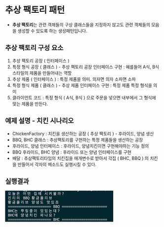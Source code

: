 # 추상 팩토리 패턴

- **추상 팩토리**는 관련 객체들의 구상 클래스들을 지정하지 않고도 관련 객체들의 모음을 생성할 수 있도록 하는 생성패턴입니다.

## 추상 팩토리 구성 요소

1. 추상 팩토리 공장 ( 인터페이스 )
2. 특정 형식 공장 ( 클래스 ) - 추상 팩토리 공장 인터페이스 구현 : 예를들어 A식, B식 스타일의 제품을 만들어내는 역할
3. 추상 제품 ( 인터페이스 ) : 특정 제품을 의미. 의자면 의자 소파면 소파
4. 특정 형식 제품 ( 클래스 ) - 추상 제품 인터페이스 구현 : 특정 제품 특정 형식을 의미
5. 클라이언트 코드 : 특정 형식 ( A식, B식 ) 으로 주문을 넣으면 내부에서 그 형식에 맞는 제품을 만든다.

## 예제 설명 - 치킨 시나리오

- ChickenFactory : 치킨을 생산하는 공장 ( 추상 팩토리 ) - 후라이드, 양념 생산
- BBQ, BHC 클래스 : 추상팩토리를 구현하는 특정 제품들을 생산하는 공장
- 후라이드, 양념 인터페이스 : 후라이드, 양념치킨이면 구현해야하는 기능 정의
- BBQ 후라이드, BHC 양념 : 후라이드 또는 양념 인터페이스를 구현
- 배달 : 추상팩토리타입의 치킨집을 매개변수로 받아서 각집 ( BHC, BBQ ) 의 치킨을 만들어서 각자의 메소드도 실행시킬 수 있다.

## 실행결과

![result](./img/result.png)
